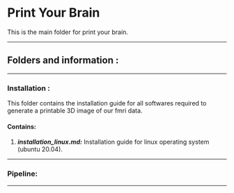 # Print Your Brain

This is the main folder for print your brain.

---

## Folders and information : 

---

### Installation :

This folder contains the installation guide for all softwares required to generate a printable 3D image of our fmri data. 

#### Contains: 

   1. ***installation_linux.md:*** Installation guide for linux operating system (ubuntu 20.04).  

---

### Pipeline:

---
